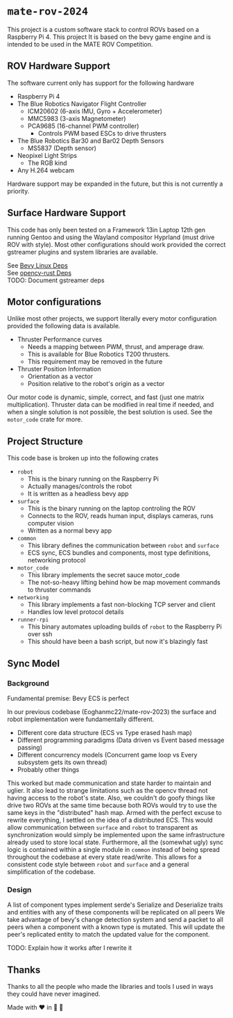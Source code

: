 # `mate-rov-2024`

This project is a custom software stack to control ROVs based on a Raspberry Pi 4.
This project It is based on the bevy game engine and is intended to be used in the MATE ROV Competition.

## ROV Hardware Support

The software current only has support for the following hardware

- Raspberry Pi 4
- The Blue Robotics Navigator Flight Controller
  - ICM20602 (6-axis IMU, Gyro + Accelerometer)
  - MMC5983 (3-axis Magnetometer)
  - PCA9685 (16-channel PWM controller)
    - Controls PWM based ESCs to drive thrusters
- The Blue Robotics Bar30 and Bar02 Depth Sensors
  - MS5837 (Depth sensor)
- Neopixel Light Strips
  - The RGB kind
- Any H.264 webcam

Hardware support may be expanded in the future, but this is not currently a priority.

## Surface Hardware Support

This code has only been tested on a Framework 13in Laptop 12th gen running Gentoo and using the Wayland compositor Hyprland (must drive ROV with style).
Most other configurations should work provided the correct gstreamer plugins and system libraries are available.

See [Bevy Linux Deps](https://github.com/bevyengine/bevy/blob/main/docs/linux_dependencies.md)\
See [opencv-rust Deps](https://github.com/twistedfall/opencv-rust)\
TODO: Document gstreamer deps

## Motor configurations

Unlike most other projects, we support literally every motor configuration provided the following data is available.

- Thruster Performance curves
  - Needs a mapping between PWM, thrust, and amperage draw.
  - This is available for Blue Robotics T200 thrusters.
  - This requirement may be removed in the future
- Thruster Position Information
  - Orientation as a vector
  - Position relative to the robot's origin as a vector

Our motor code is dynamic, simple, correct, and fast (just one matrix multiplication).
Thruster data can be modified in real time if needed, and when a single solution is not possible, the best solution is used.
See the `motor_code` crate for more.

## Project Structure

This code base is broken up into the following crates

- `robot`
  - This is the binary running on the Raspberry Pi
  - Actually manages/controls the robot
  - It is written as a headless bevy app
- `surface`
  - This is the binary running on the laptop controling the ROV
  - Connects to the ROV, reads human input, displays cameras, runs computer vision
  - Written as a normal bevy app
- `common`
  - This library defines the communication between `robot` and `surface`
  - ECS sync, ECS bundles and components, most type definitions, networking protocol
- `motor_code`
  - This library implements the secret sauce motor_code
  - The not-so-heavy lifting behind how be map movement commands to thruster commands
- `networking`
  - This library implements a fast non-blocking TCP server and client
  - Handles low level protocol details
- `runner-rpi`
  - This binary automates uploading builds of `robot` to the Raspberry Pi over ssh
  - This should have been a bash script, but now it's blazingly fast

## Sync Model

### Background

Fundamental premise: Bevy ECS is perfect

In our previous codebase (Eoghanmc22/mate-rov-2023) the surface and robot implementation were fundamentally different.

- Different core data structure (ECS vs Type erased hash map)
- Different programming paradigms (Data driven vs Event based message passing)
- Different concurrency models (Concurrent game loop vs Every subsystem gets its own thread)
- Probably other things

This worked but made communication and state harder to maintain and uglier.
It also lead to strange limitations such as the opencv thread not having access to the robot's state.
Also, we couldn't do goofy things like drive two ROVs at the same time because both ROVs would try to use the same keys in the "distributed" hash map.
Armed with the perfect excuse to rewrite everything, I settled on the idea of a distributed ECS.
This would allow communication between `surface` and `robot` to transparent as synchronization would simply be implemented upon the same infrastructure already used to store local state.
Furthermore, all the (somewhat ugly) sync logic is contained within a single module in `common` instead of being spread throughout the codebase at every state read/write.
This allows for a consistent code style between `robot` and `surface` and a general simplification of the codebase.

### Design

A list of component types implement serde's Serialize and Deserialize traits and entities with any of these components will be replicated on all peers
We take advantage of bevy's change detection system and send a packet to all peers when a component with a known type is mutated.
This will update the peer's replicated entity to match the updated value for the component.

TODO: Explain how it works after I rewrite it

## Thanks

Thanks to all the people who made the libraries and tools I used in ways they could have never imagined.

Made with :heart: in :crab: :rocket: 
